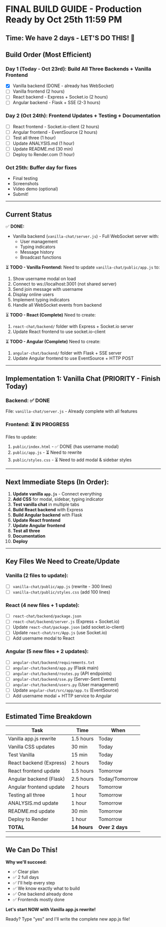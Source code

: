 # FINAL BUILD GUIDE - Production Ready by Oct 25th 11:59 PM

## Time: We have 2 days - LET'S DO THIS! 🚀

## Build Order (Most Efficient)

### Day 1 (Today - Oct 23rd): Build All Three Backends + Vanilla Frontend
- [x] Vanilla backend (DONE - already has WebSocket)
- [ ] Vanilla frontend (2 hours)
- [ ] React backend - Express + Socket.io (2 hours)
- [ ] Angular backend - Flask + SSE (2-3 hours)

### Day 2 (Oct 24th): Frontend Updates + Testing + Documentation
- [ ] React frontend - Socket.io-client (2 hours)
- [ ] Angular frontend - EventSource (2 hours)
- [ ] Test all three (1 hour)
- [ ] Update ANALYSIS.md (1 hour)
- [ ] Update README.md (30 min)
- [ ] Deploy to Render.com (1 hour)

### Oct 25th: Buffer day for fixes
- Final testing
- Screenshots
- Video demo (optional)
- Submit!

---

## Current Status

✅ **DONE:**
- Vanilla backend (`vanilla-chat/server.js`) - Full WebSocket server with:
  - User management
  - Typing indicators
  - Message history
  - Broadcast functions

⏳ **TODO - Vanilla Frontend:**
Need to update `vanilla-chat/public/app.js` to:
1. Show username modal on load
2. Connect to ws://localhost:3001 (not shared server)
3. Send join message with username
4. Display online users
5. Implement typing indicators
6. Handle all WebSocket events from backend

⏳ **TODO - React (Complete)**
Need to create:
1. `react-chat/backend/` folder with Express + Socket.io server
2. Update React frontend to use socket.io-client

⏳ **TODO - Angular (Complete)**
Need to create:
1. `angular-chat/backend/` folder with Flask + SSE server
2. Update Angular frontend to use EventSource + HTTP POST

---

## Implementation 1: Vanilla Chat (PRIORITY - Finish Today)

### Backend: ✅ DONE
File: `vanilla-chat/server.js` - Already complete with all features

### Frontend: ⏳ IN PROGRESS
Files to update:
1. `public/index.html` - ✅ DONE (has username modal)
2. `public/app.js` - ⏳ Need to rewrite
3. `public/styles.css` - ⏳ Need to add modal & sidebar styles

---

## Next Immediate Steps (In Order):

1. **Update vanilla `app.js`** - Connect everything
2. **Add CSS** for modal, sidebar, typing indicator
3. **Test vanilla chat** in multiple tabs
4. **Build React backend** with Express
5. **Build Angular backend** with Flask
6. **Update React frontend**
7. **Update Angular frontend**
8. **Test all three**
9. **Documentation**
10. **Deploy**

---

## Key Files We Need to Create/Update

### Vanilla (2 files to update):
- [ ] `vanilla-chat/public/app.js` (rewrite - 300 lines)
- [ ] `vanilla-chat/public/styles.css` (add 100 lines)

### React (4 new files + 1 update):
- [ ] `react-chat/backend/package.json`
- [ ] `react-chat/backend/server.js` (Express + Socket.io)
- [ ] Update `react-chat/package.json` (add socket.io-client)
- [ ] Update `react-chat/src/App.js` (use Socket.io)
- [ ] Add username modal to React

### Angular (5 new files + 2 updates):
- [ ] `angular-chat/backend/requirements.txt`
- [ ] `angular-chat/backend/app.py` (Flask main)
- [ ] `angular-chat/backend/routes.py` (API endpoints)
- [ ] `angular-chat/backend/sse.py` (Server-Sent Events)
- [ ] `angular-chat/backend/users.py` (User management)
- [ ] Update `angular-chat/src/app/app.ts` (EventSource)
- [ ] Add username modal + HTTP service to Angular

---

## Estimated Time Breakdown

| Task | Time | When |
|------|------|------|
| Vanilla app.js rewrite | 1.5 hours | Today |
| Vanilla CSS updates | 30 min | Today |
| Test Vanilla | 15 min | Today |
| React backend (Express) | 2 hours | Today |
| React frontend update | 1.5 hours | Tomorrow |
| Angular backend (Flask) | 2.5 hours | Today/Tomorrow |
| Angular frontend update | 2 hours | Tomorrow |
| Testing all three | 1 hour | Tomorrow |
| ANALYSIS.md update | 1 hour | Tomorrow |
| README.md update | 30 min | Tomorrow |
| Deploy to Render | 1 hour | Tomorrow |
| **TOTAL** | **14 hours** | **Over 2 days** |

---

## We Can Do This!

**Why we'll succeed:**
- ✅ Clear plan
- ✅ 2 full days
- ✅ I'll help every step
- ✅ We know exactly what to build
- ✅ One backend already done
- ✅ Frontends mostly done

**Let's start NOW with Vanilla app.js rewrite!**

Ready? Type "yes" and I'll write the complete new app.js file!
